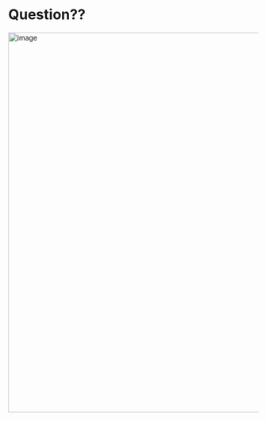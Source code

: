 # Question??
<img width="1325" height="764" alt="image" src="https://github.com/user-attachments/assets/ac57c9ad-da85-4346-b383-83e76a77a8d7" />
